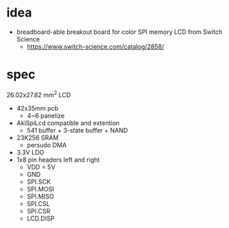 # idea

- breadboard-able breakout board for color SPI memory LCD from Switch Science
    - https://www.switch-science.com/catalog/2858/

# spec

26.02x27.82 mm<sup>2</sup> LCD
- 42x35mm pcb
    - 4~6 panelize
- AkiSpiLcd compatible and extention
    - 541 buffer + 3-state buffer + NAND
- 23K256 SRAM
    - persudo DMA
- 3.3V LDO
- 1x8 pin headers left and right
    - VDD = 5V
    - GND
    - SPI.SCK
    - SPI.MOSI
    - SPI.MISO
    - SPI.CSL
    - SPI.CSR
    - LCD.DISP
